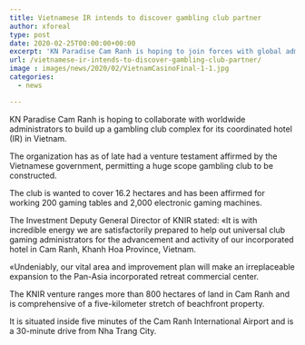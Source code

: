 ```yaml
---
title: Vietnamese IR intends to discover gambling club partner
author: xforeal 
type: post
date: 2020-02-25T00:00:00+00:00
excerpt: 'KN Paradise Cam Ranh is hoping to join forces with global administrators to build up a gambling club complex for its coordinated retreat (IR) in Vietnam '
url: /vietnamese-ir-intends-to-discover-gambling-club-partner/
image : images/news/2020/02/VietnamCasinoFinal-1-1.jpg
categories:
  - news

---
```

<span style="font-weight: 400;">KN Paradise Cam Ranh is hoping to collaborate with worldwide administrators to build up a gambling club complex for its coordinated hotel (IR) in Vietnam. </span>

<span style="font-weight: 400;">The organization has as of late had a venture testament affirmed by the Vietnamese government, permitting a huge scope gambling club to be constructed. </span>

<span style="font-weight: 400;">The club is wanted to cover 16.2 hectares and has been affirmed for working 200 gaming tables and 2,000 electronic gaming machines. </span>

<span style="font-weight: 400;">The Investment Deputy General Director of KNIR stated: &#171;It is with incredible energy we are satisfactorily prepared to help out universal club gaming administrators for the advancement and activity of our incorporated hotel in Cam Ranh, Khanh Hoa Province, Vietnam. </span>

<span style="font-weight: 400;">&#171;Undeniably, our vital area and improvement plan will make an irreplaceable expansion to the Pan-Asia incorporated retreat commercial center. </span>

<span style="font-weight: 400;">The KNIR venture ranges more than 800 hectares of land in Cam Ranh and is comprehensive of a five-kilometer stretch of beachfront property. </span>

<span style="font-weight: 400;">It is situated inside five minutes of the Cam Ranh International Airport and is a 30-minute drive from Nha Trang City. </span>